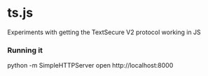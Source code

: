 ts.js
=====

Experiments with getting the TextSecure V2 protocol working in JS


### Running it

  python -m SimpleHTTPServer
  open http://localhost:8000
